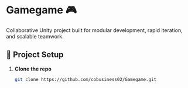 # Gamegame 🎮  
Collaborative Unity project built for modular development, rapid iteration, and scalable teamwork.

## 🔧 Project Setup

1. **Clone the repo**  
   ```bash
   git clone https://github.com/cobusiness02/Gamegame.git

